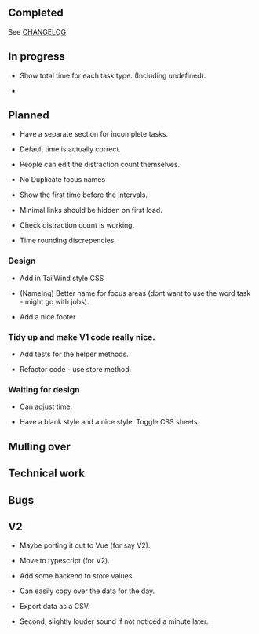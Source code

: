## Completed

See [CHANGELOG](CHANGELOG.md)

## In progress

- Show total time for each task type. (Including undefined).

-

## Planned

- Have a separate section for incomplete tasks.

- Default time is actually correct.

- People can edit the distraction count themselves.

- No Duplicate focus names

- Show the first time before the intervals.

- Minimal links should be hidden on first load.

- Check distraction count is working.

- Time rounding discrepencies.

### Design

- Add in TailWind style CSS

- (Nameing) Better name for focus areas (dont want to use the word task - might go with jobs).

- Add a nice footer

### Tidy up and make V1 code really nice.

- Add tests for the helper methods.

- Refactor code - use store method.

### Waiting for design

- Can adjust time.

- Have a blank style and a nice style. Toggle CSS sheets.

## Mulling over

## Technical work

## Bugs

## V2

- Maybe porting it out to Vue (for say V2).

- Move to typescript (for V2).

- Add some backend to store values.

- Can easily copy over the data for the day.

- Export data as a CSV.

- Second, slightly louder sound if not noticed a minute later.

